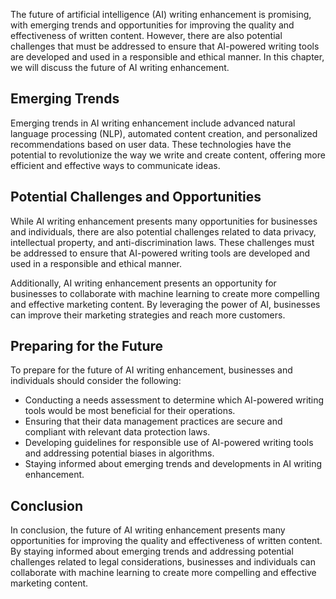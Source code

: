 
The future of artificial intelligence (AI) writing enhancement is promising, with emerging trends and opportunities for improving the quality and effectiveness of written content. However, there are also potential challenges that must be addressed to ensure that AI-powered writing tools are developed and used in a responsible and ethical manner. In this chapter, we will discuss the future of AI writing enhancement.

Emerging Trends
---------------

Emerging trends in AI writing enhancement include advanced natural language processing (NLP), automated content creation, and personalized recommendations based on user data. These technologies have the potential to revolutionize the way we write and create content, offering more efficient and effective ways to communicate ideas.

Potential Challenges and Opportunities
--------------------------------------

While AI writing enhancement presents many opportunities for businesses and individuals, there are also potential challenges related to data privacy, intellectual property, and anti-discrimination laws. These challenges must be addressed to ensure that AI-powered writing tools are developed and used in a responsible and ethical manner.

Additionally, AI writing enhancement presents an opportunity for businesses to collaborate with machine learning to create more compelling and effective marketing content. By leveraging the power of AI, businesses can improve their marketing strategies and reach more customers.

Preparing for the Future
------------------------

To prepare for the future of AI writing enhancement, businesses and individuals should consider the following:

* Conducting a needs assessment to determine which AI-powered writing tools would be most beneficial for their operations.
* Ensuring that their data management practices are secure and compliant with relevant data protection laws.
* Developing guidelines for responsible use of AI-powered writing tools and addressing potential biases in algorithms.
* Staying informed about emerging trends and developments in AI writing enhancement.

Conclusion
----------

In conclusion, the future of AI writing enhancement presents many opportunities for improving the quality and effectiveness of written content. By staying informed about emerging trends and addressing potential challenges related to legal considerations, businesses and individuals can collaborate with machine learning to create more compelling and effective marketing content.
